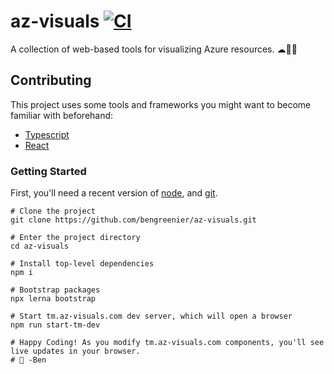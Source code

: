# az-visuals [![CI](https://github.com/bengreenier/az-visuals/actions/workflows/ci.yml/badge.svg)](https://github.com/bengreenier/az-visuals/actions/workflows/ci.yml)

A collection of web-based tools for visualizing Azure resources. ☁🔎🎁


## Contributing

This project uses some tools and frameworks you might want to become familiar with beforehand:
- [Typescript](https://www.typescriptlang.org/)
- [React](https://reactjs.org/)

### Getting Started

First, you'll need a recent version of [node](https://nodejs.org/), and [git](https://git-scm.com/downloads).

```
# Clone the project
git clone https://github.com/bengreenier/az-visuals.git

# Enter the project directory
cd az-visuals

# Install top-level dependencies
npm i

# Bootstrap packages
npx lerna bootstrap

# Start tm.az-visuals.com dev server, which will open a browser
npm run start-tm-dev

# Happy Coding! As you modify tm.az-visuals.com components, you'll see live updates in your browser.
# 💙 -Ben
```
